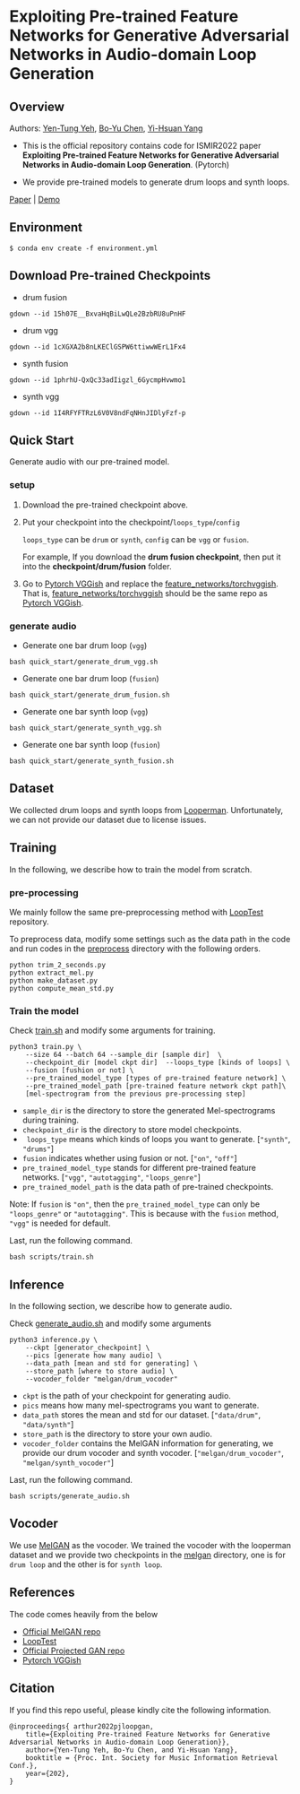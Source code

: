 # Exploiting Pre-trained Feature Networks for Generative Adversarial Networks in Audio-domain Loop Generation

## Overview 

Authors: [Yen-Tung Yeh](https://arthurddd.github.io/), [Bo-Yu Chen](https://paulyuchen.com/), [Yi-Hsuan Yang](http://mac.citi.sinica.edu.tw/~yang/)

* This is the official repository contains code for ISMIR2022 paper **Exploiting Pre-trained Feature Networks for Generative Adversarial Networks in Audio-domain Loop Generation**. (Pytorch)

* We provide pre-trained models to generate drum loops and synth loops.

[Paper](https://arxiv.org/pdf/2209.01751.pdf) | [Demo](https://arthurddd.github.io/PjLoopGAN/)

## Environment
```
$ conda env create -f environment.yml
```
## Download Pre-trained Checkpoints
* drum fusion 

```
gdown --id 15h07E__BxvaHqBiLwQLe2BzbRU8uPnHF
```
* drum vgg 

```
gdown --id 1cXGXA2b8nLKEClGSPW6ttiwwWErL1Fx4
``` 

* synth fusion 

```
gdown --id 1phrhU-QxQc33adIigzl_6GycmpHvwmo1
```

* synth vgg 

```
gdown --id 1I4RFYFTRzL6V0V8ndFqNHnJIDlyFzf-p
```

## Quick Start 

Generate audio with our pre-trained model. 

### setup 

1. Download the pre-trained checkpoint above.
2. Put your checkpoint into the checkpoint/```loops_type```/```config```
	
	```loops_type``` can be ```drum``` or ```synth```, ```config``` can be ```vgg``` or ```fusion```.
	
	For example, If you download the **drum fusion checkpoint**, then put it into the **checkpoint/drum/fusion** folder.  
3. Go to [Pytorch VGGish][vggish] and replace the [feature_networks/torchvggish](./feature_networks/torchvggish/). That is, [feature_networks/torchvggish](./feature_networks/torchvggish/) should be the same repo as [Pytorch VGGish][vggish].

### generate audio 
* Generate one bar drum loop (```vgg```)

```
bash quick_start/generate_drum_vgg.sh
```

* Generate one bar drum loop (```fusion```)

```
bash quick_start/generate_drum_fusion.sh
```

* Generate one bar synth loop (```vgg```)

```
bash quick_start/generate_synth_vgg.sh
```

* Generate one bar synth loop (```fusion```)

```
bash quick_start/generate_synth_fusion.sh
```
## Dataset

We collected drum loops and synth loops from [Looperman](https://www.looperman.com/). Unfortunately, we can not provide our dataset due to license issues. 

## Training 

In the following, we describe how to train the model from scratch.

### pre-processing 
We mainly follow the same pre-preprocessing method with [LoopTest](https://github.com/allenhung1025/LoopTest) repository.

To preprocess data, modify some settings such as the data path in the code and run codes in the [preprocess](./preprocess) directory with the following orders. 


```
python trim_2_seconds.py 
python extract_mel.py
python make_dataset.py
python compute_mean_std.py
```

### Train the model 

Check [train.sh](./scripts/train.sh) and modify some arguments for training.

```
python3 train.py \
    --size 64 --batch 64 --sample_dir [sample dir]  \
    --checkpoint_dir [model ckpt dir]  --loops_type [kinds of loops] \
    --fusion [fushion or not] \
    --pre_trained_model_type [types of pre-trained feature network] \ 
    --pre_trained_model_path [pre-trained feature network ckpt path]\
    [mel-spectrogram from the previous pre-processing step]
```

* ```sample_dir``` is the directory to store the generated Mel-spectrograms during training. 
* ```checkpoint_dir``` is the directory to store model checkpoints.
* ``` loops_type``` means which kinds of loops you want to generate. [```"synth"```, ```"drums"```]
* ```fusion``` indicates whether using fusion or not. [```"on"```, ```"off"```] 
* ```pre_trained_model_type``` stands for different pre-trained feature networks. [```"vgg"```, ```"autotagging"```, ```"loops_genre"```]
* ```pre_trained_model_path``` is the data path of pre-trained checkpoints.

Note: If ```fusion``` is ```"on"```, then the ```pre_trained_model_type``` can only be ```"loops_genre"``` or ```"autotagging"```. This is because with the ```fusion``` method, ```"vgg"``` is needed for default.  


Last, run the following command.

```
bash scripts/train.sh
```

## Inference 
In the following section, we describe how to generate audio.

Check [generate_audio.sh](./scripts/generate_audio.sh) and modify some arguments

```
python3 inference.py \
    --ckpt [generator_checkpoint] \
    --pics [generate how many audio] \
    --data_path [mean and std for generating] \
    --store_path [where to store audio] \
    --vocoder_folder "melgan/drum_vocoder"
```
* ```ckpt``` is the path of your checkpoint for generating audio.
* ```pics``` means how many mel-spectrograms you want to generate.
* ```data_path``` stores the mean and std for our dataset. [```"data/drum"```, ```"data/synth"```]
* ```store_path``` is the directory to store your own audio.
* ```vocoder_folder``` contains the MelGAN information for generating, we provide our drum vocoder and synth vocoder. [```"melgan/drum_vocoder"```, ```"melgan/synth_vocoder"```]

Last, run the following command.

```
bash scripts/generate_audio.sh
```
## Vocoder 

We use [MelGAN](https://github.com/descriptinc/melgan-neurips) as the vocoder. We trained the vocoder with the looperman dataset and we provide two checkpoints in the [melgan](./melgan) directory, one is for ```drum loop``` and the other is for ```synth loop```. 

## References 

The code comes heavily from the below


* [Official MelGAN repo][melgan] 
* [LoopTest][looptest]
* [Official Projected GAN repo][pggan]
* [Pytorch VGGish][vggish]


[melgan]: https://github.com/descriptinc/melgan-neurips
[looptest]: https://github.com/allenhung1025/LoopTest
[pggan]: https://github.com/autonomousvision/projected_gan
[vggish]: https://github.com/harritaylor/torchvggish

## Citation
If you find this repo useful, please kindly cite the following information.

```
@inproceedings{ arthur2022pjloopgan, 
	title={Exploiting Pre-trained Feature Networks for Generative Adversarial Networks in Audio-domain Loop Generation}},
	author={Yen-Tung Yeh, Bo-Yu Chen, and Yi-Hsuan Yang},
	booktitle = {Proc. Int. Society for Music Information Retrieval Conf.},
	year={202},
}
```
